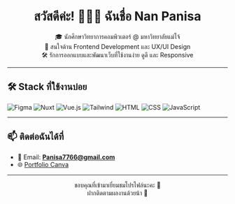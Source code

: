 <h1 align="center">สวัสดีค่ะ! 👩🏻‍💻 ฉันชื่อ Nan Panisa</h1>

<p align="center">
🎓 นักศึกษาวิทยาการคอมพิวเตอร์ @ มหาวิทยาลัยแม่โจ้ <br>
🎨 สนใจด้าน Frontend Development และ UX/UI Design <br>
🛠️ รักการออกแบบและพัฒนาเว็บที่ใช้งานง่าย ดูดี และ Responsive <br>
</p>

---

## 🛠️ Stack ที่ใช้งานบ่อย
![Figma](https://img.shields.io/badge/Figma-F24E1E?style=for-the-badge&logo=figma&logoColor=white)
![Nuxt](https://img.shields.io/badge/Nuxt-00DC82?style=for-the-badge&logo=nuxtdotjs)
![Vue.js](https://img.shields.io/badge/Vue.js-42B883?style=for-the-badge&logo=vue.js)
![Tailwind](https://img.shields.io/badge/TailwindCSS-38B2AC?style=for-the-badge&logo=tailwind-css)
![HTML](https://img.shields.io/badge/HTML5-E34F26?style=for-the-badge&logo=html5)
![CSS](https://img.shields.io/badge/CSS3-1572B6?style=for-the-badge&logo=css3)
![JavaScript](https://img.shields.io/badge/JavaScript-F7DF1E?style=for-the-badge&logo=javascript&logoColor=black)

---

## 📫 ติดต่อฉันได้ที่

- 📧 Email: **Panisa7766@gmail.com**
- 🌐 [Portfolio Canva](https://www.canva.com/design/DAGal3krYvc/6QOTbGYuqlbX2uECTA6_tA/edit)

---

<p align="center">
  ขอบคุณที่เข้ามาเยี่ยมชมโปรไฟล์นะคะ 💖<br>
  ฝากติดตามผลงานด้วยน้า 🙏
</p>
